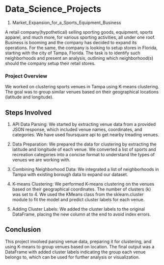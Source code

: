 # Data_Science_Projects
1. Market_Expansion_for_a_Sports_Equipment_Business
   
A retail company(hypothetical) selling sporting goods, equipment, sports apparel, and much more, for various sporting activities, all under one roof.
Business is booming and the company has decided to expand its operations. For the same, the company is looking to setup stores in Florida, starting with the city of Tampa, Florida. The task is to identify such neighborhoods and present an analysis, outlining which neighborhood(s) should the company setup their retail stores.
### Project Overview
We worked on clustering sports venues in Tampa using K-means clustering. The goal was to group similar venues based on their geographical locations (latitude and longitude).

## Steps Involved


1. API Data Parsing: We started by extracting venue data from a provided JSON response, which included venue names, coordinates, and categories. We have used foursquare api to get nearby treading venues.


2. Data Preparation: We prepared the data for clustering by extracting the latitude and longitude of each venue.
We converted a list of sports and recreation categories into a concise format to understand the types of venues we are working with.


3. Combining Neighborhood Data: We integrated a list of neighborhoods in Tampa with existing borough data to expand our dataset.


4. K-means Clustering: We performed K-means clustering on the venues based on their geographical coordinates.
The number of clusters (k) was set to 4.
We used the KMeans class from the sklearn.cluster module to fit the model and predict cluster labels for each venue.

5. Adding Cluster Labels: We added the cluster labels to the original DataFrame, placing the new column at the end to avoid index errors.
## Conclusion
This project involved parsing venue data, preparing it for clustering, and using K-means to group venues based on location. The final output was a DataFrame with added cluster labels indicating the group each venue belongs to, which can be used for further analysis or visualization.








